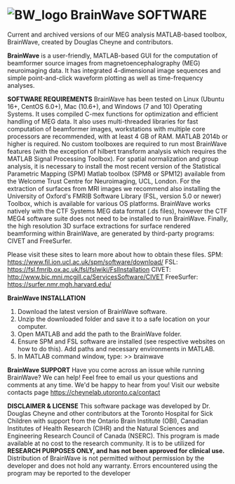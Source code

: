 # ![BW_logo](https://user-images.githubusercontent.com/15018908/156004051-a2d175f6-8e20-4fba-9084-0e1838c05bc0.png) BrainWave SOFTWARE
Current and archived versions of our MEG analysis MATLAB-based toolbox, BrainWave, created by Douglas Cheyne and contributors.

**BrainWave** is a user-friendly, MATLAB-based GUI for the computation  of beamformer source images from magnetoencephalography (MEG) neuroimaging data. 
It has integrated 4-dimensional image sequences and simple point-and-click waveform plotting as well as time-frequency analyses. 

**SOFTWARE REQUIREMENTS**
BrainWave has been tested on Linux (Ubuntu 16+, CentOS 6.0+), Mac (10.6+), and Windows (7 and 10) Operating Systems. It uses compiled C-mex functions for optimization and efficient handling of MEG data. It also uses multi-threaded libraries for fast computation of beamformer images, workstations with multiple core
processors are recommended, with at least 4 GB of RAM. MATLAB 2014b or higher is required. No custom toolboxes are required to run most BrainWave features (with
the exception of 
hilbert transform analysis which requires the MATLAB Signal Processing Toolbox). For spatial normalization and group analysis, it is necessary to 
install the most recent version of the Statistical Parametric Mapping (SPM) Matlab toolbox (SPM8 or SPM12) available from the Welcome Trust Centre for
Neuroimaging, UCL, London. For the extraction of surfaces from MRI images we recommend also installing the University of Oxford's FMRIB Software Library (FSL, 
version 5.0 or newer) Toolbox, which is available for various OS platforms. BrainWave works natively with the CTF Systems MEG data format (.ds files), however the
CTF MEG4 software suite does not need to be installed to run BrainWave. Finally, the high resolution 3D surface extractions for surface rendered beamforming 
within BrainWave, are generated by third-party programs: CIVET and FreeSurfer. 

Please visit these sites to learn more about how to obtain these files. 
SPM: https://www.fil.ion.ucl.ac.uk/spm/software/download/
FSL: https://fsl.fmrib.ox.ac.uk/fsl/fslwiki/FslInstallation
CIVET: http://www.bic.mni.mcgill.ca/ServicesSoftware/CIVET
FreeSurfer: https://surfer.nmr.mgh.harvard.edu/


**BrainWave INSTALLATION**
1. Download the latest version of BrainWave software.
2. Unzip the downloaded folder and save it to a safe location on your computer.
3. Open MATLAB and add the path to the BrainWave folder.
4. Ensure SPM and FSL software are installed (see respective websites on how to do this). Add paths and necessary environments in MATLAB.
5. In MATLAB command window, type: >> brainwave 


**BrainWave SUPPORT**
Have you come across an issue while running BrainWave? We can help!
Feel free to email us your questions and comments at any time. We'd be happy to hear from you! 
Visit our website contacts page https://cheynelab.utoronto.ca/contact


**DISCLAIMER & LICENSE**
This software package was developed by Dr. Douglas Cheyne and other contributors at the Toronto Hospital for Sick Children with support from the Ontario Brain Institute (OBI), Canadian Institutes of Health Research (CIHR) and the Natural Sciences and Engineering Research Council of Canada (NSERC). This program is made available at no cost to the research community. It is to be utilized for **RESEARCH PURPOSES ONLY, and has not been approved for clinical use.** Distribution of BrainWave is not permitted without permission by the developer and does not hold any warranty. Errors encountered using the program may be reported to the developer
